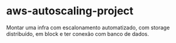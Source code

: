 # aws-autoscaling-project
Montar uma infra com escalonamento automatizado, com storage distribuído, em block e  ter  conexão com banco de dados.
